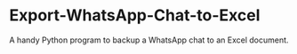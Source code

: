 # Export-WhatsApp-Chat-to-Excel
A handy Python program to backup a WhatsApp chat to an Excel document.

